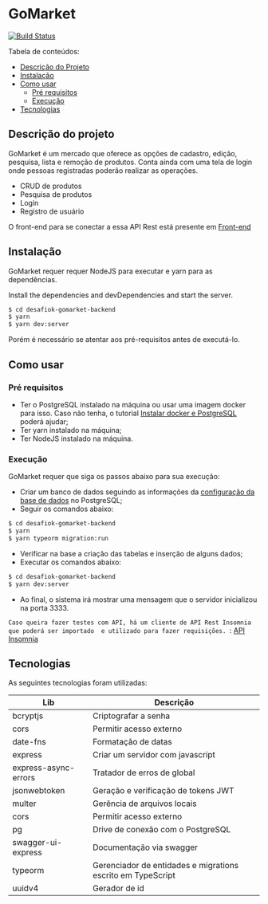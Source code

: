 # GoMarket

[![Build Status](https://travis-ci.org/joemccann/dillinger.svg?branch=master)](https://travis-ci.org/joemccann/dillinger)

Tabela de conteúdos:

   * [Descrição do Projeto](#descrição-do-projeto)
   * [Instalação](#instalação)
   * [Como usar](#como-usar)
      * [Pré requisitos](#pré-requisitos)
      * [Execução](#execução)
   * [Tecnologias](#tecnologias)


## Descrição do projeto
GoMarket é um mercado que oferece as opções de cadastro, edição, pesquisa, lista e remoção de produtos. Conta ainda com uma tela de login onde pessoas registradas poderão realizar as operações.

  - CRUD de produtos
  - Pesquisa de produtos
  - Login
  - Registro de usuário

 O front-end para se conectar a essa API Rest está presente em [Front-end][df1]

## Instalação

GoMarket requer requer NodeJS para executar e yarn para as dependências.

Install the dependencies and devDependencies and start the server.

```sh
$ cd desafiok-gomarket-backend
$ yarn 
$ yarn dev:server
```

Porém é necessário se atentar aos pré-requisitos antes de executá-lo.

## Como usar

### Pré requisitos
- Ter o PostgreSQL instalado na máquina ou usar uma imagem docker para isso. Caso não tenha, o tutorial [Instalar docker e PostgreSQL](https://www.notion.so/Instalando-Docker-6290d9994b0b4555a153576a1d97bee2) poderá ajudar;
- Ter yarn instalado na máquina;
- Ter NodeJS instalado na máquina.

### Execução

GoMarket requer que siga os passos abaixo para sua execução:

- Criar um banco de dados seguindo as informações da [configuração da base de dados](https://github.com/maxzanelato/desafiok-gomarket-backend/blob/master/ormconfig.json) no PostgreSQL;
- Seguir os comandos abaixo:
```sh
$ cd desafiok-gomarket-backend
$ yarn
$ yarn typeorm migration:run
```
- Verificar na base a criação das tabelas e inserção de alguns dados;
- Executar os comandos abaixo:
```sh
$ cd desafiok-gomarket-backend
$ yarn dev:server
```
- Ao final, o sistema irá mostrar uma mensagem que o servidor inicializou na porta 3333.

```Caso queira fazer testes com API, há um cliente de API Rest Insomnia que poderá ser importado  e utilizado para fazer requisições. ```: [API Insomnia](https://github.com/maxzanelato/desafiok-gomarket-backend/tree/master/insomnia)

## Tecnologias
As seguintes tecnologias foram utilizadas:

| Lib | Descrição |
| ------ | ------ |
| bcryptjs | Criptografar a senha |
| cors | Permitir acesso externo |
| date-fns | Formatação de datas |
| express | Criar um servidor com javascript |
| express-async-errors | Tratador de erros de global |
| jsonwebtoken | Geração e verificação de tokens JWT |
| multer | Gerência de arquivos locais |
| cors | Permitir acesso externo |
| pg | Drive de conexão com o PostgreSQL |
| swagger-ui-express | Documentação via swagger |
| typeorm | Gerenciador de entidades e migrations escrito em TypeScript |
| uuidv4 | Gerador de id |



   [df1]: <https://github.com/maxzanelato/-desafiok-gomarket-frontend>
